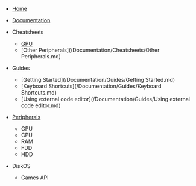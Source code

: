 * [Home](/)
* [Documentation](/Documentation/)

* Cheatsheets
  * [GPU](/Documentation/Cheatsheets/GPU.md)
  * [Other Peripherals](/Documentation/Cheatsheets/Other Peripherals.md)

* Guides
  * [Getting Started](/Documentation/Guides/Getting Started.md)
  * [Keyboard Shortcuts](/Documentation/Guides/Keyboard Shortcuts.md)
  * [Using external code editor](/Documentation/Guides/Using external code editor.md)

* [Peripherals](/Documentation/Peripherals/)
  * GPU
  * CPU
  * RAM
  * FDD
  * HDD

* DiskOS
  * Games API